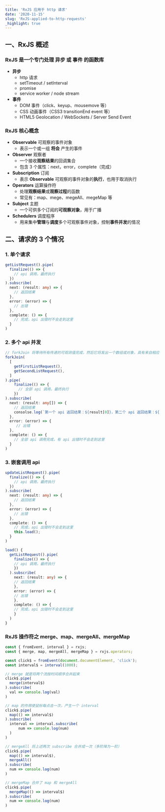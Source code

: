 ```yaml
---
title: 'RxJS 应用于 http 请求'
date: '2020-11-15'
slug: 'RxJS-applied-to-http-requests'
_highlight: true
---
```


## 一、RxJS 概述

### RxJS 是一个专门处理 **异步** 或 **事件** 的函数库

- **异步**
  - http 请求
  - setTimeout / setInterval
  - promise
  - service worker / node stream
- **事件**
  - DOM 事件（click、keyup、mousemove 等）
  - CSS 动画事件（CSS3 transitionEnd event 等）
  - HTML5 Geolocation / WebSockets / Server Send Event

### RxJS 核心概念

- **Observable** 可观察的事件对象
  - 表示一个或一组 **将会** 产生的事件
- **Observer** 观察者
  - 一个接收**观察结果**的回调集合
  - 包含 3 个属性：next，error，complete（完成）
- **Subscription** 订阅
  - 表示 **Observable** 可观察的事件对象的**执行**，也用于取消执行
- **Operators** 运算操作符
  - 处理**观察结果**或**观察过程**的函数
  - 常见有：map、mege、megeAll、megeMap 等
- **Subject** 主题
  - 一个可供多个订阅的**可观察对象**，用于广播
- **Schedulers** 调度程序
  - 用来集中**管理**与**调度**多个可观察事件对象，控制**事件并发**的情况

## 二、请求的 3 个情况

### 1. 单个请求

```typescript
getListRequest().pipe(
  finalize(() => {
    // api 调用，最终执行
  })
).subscribe(
  next: (result: any) => {
    // 返回结果
  },
  error: (error) => {
    // 出错
  },
  complete: () => {
    // 完成，api 出错时不会走到这里
  }
)
```

### 2. 多个 api 并发

```typescript
// forkJoin 将等待所有传递的可观测值完成，然后它将发出一个数组或对象，具有来自相应可观测值的最后一个值
forkJoin(
  [
    getFirstListRequest(),
    getSecondListRequest(),
  ]
).pipe(
    finalize(() => {
      // 全部 api 调用，最终执行
    })
).subscribe(
  next: (result: any[]) => {
    // 返回结果
    consolse.log(`第一个 api 返回结果：${result[0]}，第二个 api 返回结果：${result[1]}`);
  },
  error: (error) => {
     // 出错
  },
  complete: () => {
    // 全部 api 调用完成，有 api 出错时不会走到这里
  }
)
```

### 3. 嵌套调用 api

```typescript
updateListRequest().pipe(
  finalize(() => {
    // api 调用，最终执行
  })
).subscribe(
  next: (result: any) => {
    // 返回结果
  },
  error: (error) => {
    // 出错
  },
  complete: () => {
    // 完成，api 出错时不会走到这里
    this.load();
  }
)

load() {
  getListRequest().pipe(
    finalize(() => {
    // api 调用，最终执行
    })
  ).subscribe(
    next: (result: any) => {
    // 返回结果
    },
    error: (error) => {
    // 出错
    },
    complete: () => {
    // 完成，api 出错时不会走到这里
    }
  )
}
```

### RxJS 操作符之 merge、map、mergeAll、mergeMap

```javascript
const { fromEvent, interval } = rxjs;
const { merge, map, mergeAll, mergeMap } = rxjs.operators;

const click$ = fromEvent(document.documentElement, 'click');
const interval$ = interval(1000);

// merge 就是将两个流按时间顺序合并起来
click$.pipe(
  merge(interval$)
).subscribe(
  val => console.log(val)
)

// map 的作用使鼠标每点击一次，产生一个 interval
click$.pipe(
  map(() => interval$)
).subscribe(
  interval => interval.subscribe(
      num => console.log(num)
  )
)

// mergeAll 将上述两次 subscribe 合并成一次（多阶降为一阶）
click$.pipe(
  map(() => interval$),
  mergeAll()
).subscribe(
  num => console.log(num)
)

// mergeMap 合并了 map 和 mergeAll
click$.pipe(
  mergeMap(() => interval$)
).subscribe(
  num => console.log(num)
)
```
